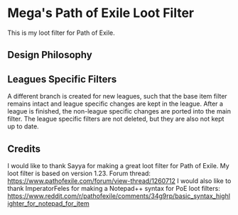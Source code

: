 # Mega's Path of Exile Loot Filter
This is my loot filter for Path of Exile. 

## Design Philosophy


## Leagues Specific Filters
A different branch is created for new leagues, such that the base item filter remains intact and league specific changes are kept in the league. After a league is finished, the non-league specific changes are ported into the main filter. The league specific filters are not deleted, but they are also not kept up to date.

## Credits
I would like to thank Sayya for making a great loot filter for Path of Exile. My loot filter is based on version 1.23. Forum thread: https://www.pathofexile.com/forum/view-thread/1260712
I would also like to thank ImperatorFeles for making a Notepad++ syntax for PoE loot filters: https://www.reddit.com/r/pathofexile/comments/34g9rp/basic_syntax_highlighter_for_notepad_for_item